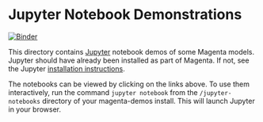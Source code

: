 # Jupyter Notebook Demonstrations

[![Binder](https://mybinder.org/badge.svg)](https://mybinder.org/v2/gh/wesleybeckner/magenta-demos/master)

This directory contains [Jupyter](https://jupyter.org)
notebook demos of some Magenta models. Jupyter should have already been installed
as part of Magenta. If not, see the Jupyter
[installation instructions](http://jupyter.readthedocs.io/en/latest/install.html).

The notebooks can be viewed by clicking on the links above.  To use them
interactively, run the command ``jupyter notebook`` from the
``/jupyter-notebooks`` directory of your magenta-demos install.
This will launch Jupyter in your browser.
